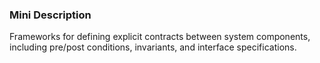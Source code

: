 ### Mini Description

Frameworks for defining explicit contracts between system components, including pre/post conditions, invariants, and interface specifications.
